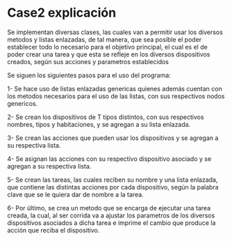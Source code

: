 # Case2 explicación

Se implementan diversas clases, las cuales van a permitir usar los diversos metodos y listas enlazadas, de tal manera, que sea posible el poder establecer todo lo necesario para el objetivo principal, el cual es el de poder crear una tarea y que esta se refleje en los diversos dispositivos creados, según sus acciones y parametros establecidos

Se siguen los siguientes pasos para el uso del programa:

1- Se hace uso de listas enlazadas genericas quienes además cuentan con los metodos necesarios para el uso de las listas, con sus respectivos nodos genericos.

2- Se crean los dispositivos de T tipos distintos, con sus respectivos nombres, tipos y habitaciones, y se agregan a su lista enlazada.

3- Se crean las acciones que pueden usar los dispositivos y se agregan a su respectiva lista.

4- Se asignan las acciones con su respectivo dispositivo asociado y se agregan a su respectiva lista.

5- Se crean las tareas, las cuales reciben su nombre y una lista enlazada, que contiene las distintas acciones por cada dispositivo, según la palabra clave que se le quiera dar de nombre a la tarea.

6- Por último, se crea un metodo que se encarga de ejecutar una tarea creada, la cual, al ser corrida va a ajustar los parametros de los diversos dispositivos asociados a dicha tarea e imprime el cambio que produce la acción que reciba el dispositivo.
